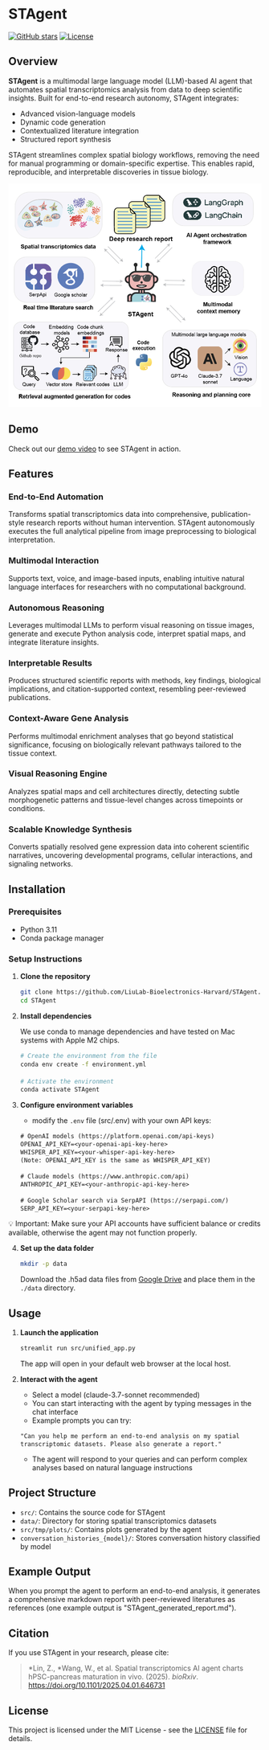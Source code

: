# STAgent

[![GitHub stars](https://img.shields.io/github/stars/LiuLab-Bioelectronics-Harvard/STAgent)](https://github.com/LiuLab-Bioelectronics-Harvard/STAgent/stargazers)
[![License](https://img.shields.io/badge/License-MIT-blue.svg)](https://opensource.org/licenses/MIT)

## Overview
**STAgent** is a multimodal large language model (LLM)-based AI agent that automates spatial transcriptomics analysis from data to deep scientific insights. Built for end-to-end research autonomy, STAgent integrates:

- Advanced vision-language models
- Dynamic code generation
- Contextualized literature integration
- Structured report synthesis

STAgent streamlines complex spatial biology workflows, removing the need for manual programming or domain-specific expertise. This enables rapid, reproducible, and interpretable discoveries in tissue biology.

<img src="./assets/images/stagent_architecture.png" style="width: 600px; max-width: 100%;" alt="STAgent Architecture">

## Demo

Check out our [demo video](https://www.youtube.com/watch?v=aEUop05RINY&t=2s) to see STAgent in action.

## Features

### End-to-End Automation
Transforms spatial transcriptomics data into comprehensive, publication-style research reports without human intervention. STAgent autonomously executes the full analytical pipeline from image preprocessing to biological interpretation.

### Multimodal Interaction
Supports text, voice, and image-based inputs, enabling intuitive natural language interfaces for researchers with no computational background.

### Autonomous Reasoning
Leverages multimodal LLMs to perform visual reasoning on tissue images, generate and execute Python analysis code, interpret spatial maps, and integrate literature insights.

### Interpretable Results
Produces structured scientific reports with methods, key findings, biological implications, and citation-supported context, resembling peer-reviewed publications.

### Context-Aware Gene Analysis
Performs multimodal enrichment analyses that go beyond statistical significance, focusing on biologically relevant pathways tailored to the tissue context.

### Visual Reasoning Engine
Analyzes spatial maps and cell architectures directly, detecting subtle morphogenetic patterns and tissue-level changes across timepoints or conditions.

### Scalable Knowledge Synthesis
Converts spatially resolved gene expression data into coherent scientific narratives, uncovering developmental programs, cellular interactions, and signaling networks.

## Installation

### Prerequisites
- Python 3.11
- Conda package manager

### Setup Instructions

1. **Clone the repository**
   ```bash
   git clone https://github.com/LiuLab-Bioelectronics-Harvard/STAgent.git
   cd STAgent
   ```

2. **Install dependencies**

   We use conda to manage dependencies and have tested on Mac systems with Apple M2 chips.

   ```bash
   # Create the environment from the file
   conda env create -f environment.yml
   
   # Activate the environment
   conda activate STAgent
   ```

3. **Configure environment variables**
   - modify the `.env` file (src/.env) with your own API keys:
   
   ```
   # OpenAI models (https://platform.openai.com/api-keys)
   OPENAI_API_KEY=<your-openai-api-key-here>
   WHISPER_API_KEY=<your-whisper-api-key-here>
   (Note: OPENAI_API_KEY is the same as WHISPER_API_KEY)

   # Claude models (https://www.anthropic.com/api)
   ANTHROPIC_API_KEY=<your-anthropic-api-key-here>

   # Google Scholar search via SerpAPI (https://serpapi.com/)
   SERP_API_KEY=<your-serpapi-key-here>
   ```
💡 Important: Make sure your API accounts have sufficient balance or credits available, otherwise the agent may not function properly.

4. **Set up the data folder**

   ```bash
   mkdir -p data
   ```
   
   Download the .h5ad data files from [Google Drive](https://drive.google.com/drive/folders/1RqWGBhCia06-vQnqHUnid63MybQIKwFJ) and place them in the `./data` directory.

## Usage

1. **Launch the application**
   ```bash
   streamlit run src/unified_app.py
   ```
   The app will open in your default web browser at the local host.

2. **Interact with the agent**
   - Select a model (claude-3.7-sonnet recommended)
   - You can start interacting with the agent by typing messages in the chat interface
   - Example prompts you can try:
   ```
   "Can you help me perform an end-to-end analysis on my spatial transcriptomic datasets. Please also generate a report."
   ```
   - The agent will respond to your queries and can perform complex analyses based on natural language instructions

## Project Structure

- `src/`: Contains the source code for STAgent
- `data/`: Directory for storing spatial transcriptomics datasets
- `src/tmp/plots/`: Contains plots generated by the agent
- `conversation_histories_{model}/`: Stores conversation history classified by model

## Example Output

When you prompt the agent to perform an end-to-end analysis, it generates a comprehensive markdown report with peer-reviewed literatures as references (one example output is "STAgent_generated_report.md"). 

<!-- Add example output images here when available -->

## Citation
If you use STAgent in your research, please cite:
> *Lin, Z., *Wang, W., et al. Spatial transcriptomics AI agent charts hPSC-pancreas maturation in vivo. (2025). _bioRxiv_.
> https://doi.org/10.1101/2025.04.01.646731

## License
This project is licensed under the MIT License - see the [LICENSE](LICENSE) file for details.
